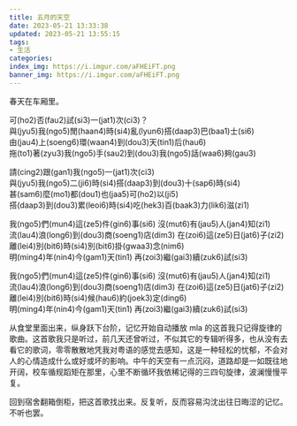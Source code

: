 ```yaml
---
title: 五月的天空
date: 2023-05-21 13:33:38
updated: 2023-05-21 13:55:15
tags:
- 生活
categories:
index_img: https://i.imgur.com/aFHEiFT.png
banner_img: https://i.imgur.com/aFHEiFT.png
---
```


春天在车厢里。

可(ho2)否(fau2)試(si3)一(jat1)次(ci3)？  
與(jyu5)我(ngo5)閒(haan4)時(si4)亂(lyun6)搭(daap3)巴(baa1)士(si6)  
由(jau4)上(soeng6)環(waan4)到(dou3)天(tin1)后(hau6)  
拖(to1)著(zyu3)我(ngo5)手(sau2)到(dou3)我(ngo5)話(waa6)夠(gau3)  

請(cing2)跟(gan1)我(ngo5)一(jat1)次(ci3)  
與(jyu5)我(ngo5)二(ji6)時(si4)搭(daap3)到(dou3)十(sap6)時(si4)  
甚(sam6)麼(mo1)都(dou1)也(jaa5)可(ho2)以(ji5)  
搭(daap3)到(dou3)累(leoi6)時(si4)吃(hek3)百(baak3)力(lik6)滋(zi1)  

我(ngo5)們(mun4)這(ze5)件(gin6)事(si6) 沒(mut6)有(jau5)人(jan4)知(zi1)  
流(lau4)浪(long6)到(dou3)商(soeng1)店(dim3) 在(zoi6)這(ze5)日(jat6)子(zi2)  
離(lei4)別(bit6)時(si4)別(bit6)掛(gwaa3)念(nim6)  
明(ming4)年(nin4)今(gam1)天(tin1) 再(zoi3)繼(gai3)續(zuk6)試(si3)  

我(ngo5)們(mun4)這(ze5)件(gin6)事(si6) 沒(mut6)有(jau5)人(jan4)知(zi1)  
流(lau4)浪(long6)到(dou3)商(soeng1)店(dim3) 在(zoi6)這(ze5)日(jat6)子(zi2)  
離(lei4)別(bit6)時(si4)候(hau6)約(joek3)定(ding6)  
明(ming4)年(nin4)今(gam1)天(tin1) 再(zoi3)繼(gai3)續(zuk6)試(si3)  

从食堂里面出来，纵身跃下台阶，记忆开始自动播放 mla 的这首我只记得旋律的歌曲。这首歌我只是听过，前几天还曾听过，不似其它的专辑听得多，也从没有去看它的歌词，零零散散地凭我对粤语的感觉去感知，这是一种轻松的忧郁，不会对人的心情造成什么或好或坏的影响。中午的天空有一点沉闷，道路却是一如既往地开阔，校车循规蹈矩在那里，心里不断循环我依稀记得的三四句旋律，波澜慢慢平复。

回到宿舍翻箱倒柜，把这首歌找出来。反复听，反而容易沟沈出往日晦涩的记忆。不听也罢。
